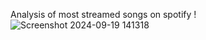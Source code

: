 Analysis of most streamed songs on spotify !
![Screenshot 2024-09-19 141318](https://github.com/user-attachments/assets/a177972e-fa5b-4a7a-83f7-dc47edce7bfd)
